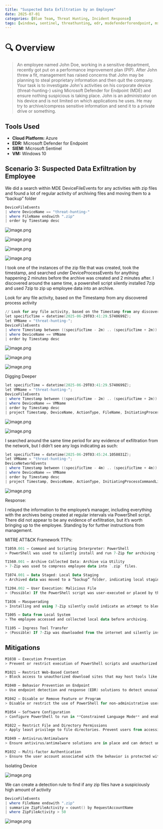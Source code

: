 ```yaml
---
title: "Suspected Data Exfiltration by an Employee"
date: 2025-07-01
categories: [Blue Team, Threat Hunting, Incident Response]
tags: [windows, sentinel, threathunting, edr, msdefenderforendpoint, mssentinel, azure, dataexfiltration]
---
```


# 🔍 Overview

> An employee named John Doe, working in a sensitive department, recently got put on a performance improvement plan (PIP). After John threw a fit, management has raised concerns that John may be planning to steal proprietary information and then quit the company. Your task is to investigate John's activities on his corporate device (threat-hunting-) using Microsoft Defender for Endpoint (MDE) and ensure nothing suspicious is taking place.
> John is an administrator on his device and is not limited on which applications he uses. He may try to archive/compress sensitive information and send it to a private drive or something.

## Tools Used
- **Cloud Platform:** Azure
- **EDR:** Microsoft Defender for Endpoint
- **SIEM:** Microsoft Sentinel
- **VM:** Windows 10

## Scenario 3: Suspected Data Exfiltration by Employee

We did a search within MDE DeviceFileEvents for any activities with zip files and found a lot of regular activity of archiving files and moving them to a “backup” folder

```powershell
DeviceFileEvents
| where DeviceName == "threat-hunting-"
| where FileName endswith ".zip"
| order by Timestamp desc
```

![image.png](/assets/img/bluelabs/sudden-network-slowdowns/image0.png)

![image.png](/assets/img/bluelabs/sudden-network-slowdowns/image1.png)

![image.png](/assets/img/bluelabs/sudden-network-slowdowns/image2.png)

![image.png](/assets/img/bluelabs/sudden-network-slowdowns/image3.png)

I took one of the instances of the zip file that was created, took the timestamp, and searched under DeviceProcessEvents for anything happening 2 minutes before the archive was created and 2 minutes after. I discovered around the same time, a powershell script silently installed 7zip and used 7zip to zip up employee data into an archive.

Look for any file activity, based on the Timestamp from any discovered process activity

```powershell
// Look for any file activity, based on the Timestamp from any discovered process activity
let specificTime = datetime(2025-06-29T03:41:29.5740699Z);
let VMName = "threat-hunting-";
DeviceFileEvents
| where Timestamp between ((specificTime - 2m) .. (specificTime + 2m))
| where DeviceName == VMName
| order by Timestamp desc
```

![image.png](/assets/img/bluelabs/sudden-network-slowdowns/image4.png)

![image.png](/assets/img/bluelabs/sudden-network-slowdowns/image5.png)

![image.png](/assets/img/bluelabs/sudden-network-slowdowns/image6.png)

Digging Deeper

```powershell
let specificTime = datetime(2025-06-29T03:41:29.5740699Z);
let VMName = "threat-hunting-";
DeviceFileEvents
| where Timestamp between ((specificTime - 2m) .. (specificTime + 2m))
| where DeviceName == VMName
| order by Timestamp desc
| project Timestamp, DeviceName, ActionType, FileName, InitiatingProcessCommandLine
```

![image.png](/assets/img/bluelabs/sudden-network-slowdowns/image7.png)

![image.png](/assets/img/bluelabs/sudden-network-slowdowns/image8.png)

I searched around the same time period for any evidence of exfiltration from the network, but I didn’t see any logs indicating as such:

```powershell
let specificTime = datetime(2025-06-29T03:45:24.1058031Z);
let VMName = "threat-hunting-";
DeviceNetworkEvents
| where Timestamp between ((specificTime - 4m) .. (specificTime + 4m))
| where DeviceName == VMName
| order by Timestamp desc
| project Timestamp, DeviceName, ActionType, InitiatingProcessCommandLine
```

![image.png](/assets/img/bluelabs/sudden-network-slowdowns/image9.png)

Response:

I relayed the information to the employee’s manager, including everything with the archives being created at regular intervals via PowerShell script. There did not appear to be any evidence of exfiltration, but it’s worth bringing up to the employee. Standing by for further instructions from management.

MITRE ATT&CK Framework TTPs:

```powershell
T1059.001 – Command and Scripting Interpreter: PowerShell  
> PowerShell was used to silently install and run 7-Zip for archiving files.

T1560.001 – Archive Collected Data: Archive via Utility  
> 7-Zip was used to compress employee data into `.zip` files.

T1074.001 – Data Staged: Local Data Staging  
> Archived data was moved to a “backup” folder, indicating local staging prior to potential exfiltration.

T1204.002 – User Execution: Malicious File  
> (Possible) If the PowerShell script was user-executed or placed by the user without IT approval.

T1036 – Masquerading  
> Installing and using 7-Zip silently could indicate an attempt to blend in with legitimate tools or bypass user detection.

T1005 – Data from Local System  
> The employee accessed and collected local data before archiving.

T1105 – Ingress Tool Transfer  
> (Possible) If 7-Zip was downloaded from the internet and silently installed during the PowerShell session.  

```

## Mitigations

```powershell
M1038 – Execution Prevention  
> Prevent or restrict execution of PowerShell scripts and unauthorized software installations (like 7-Zip) using application control solutions (e.g., AppLocker, WDAC).

M1021 – Restrict Web-Based Content  
> Block access to unauthorized download sites that may host tools like 7-Zip using web content filtering or DNS-layer security.

M1040 – Behavior Prevention on Endpoint  
> Use endpoint detection and response (EDR) solutions to detect unusual file archiving, scripting behavior, and non-standard software installations.

M1042 – Disable or Remove Feature or Program  
> Disable or restrict the use of PowerShell for non-administrative users if not needed, and remove unnecessary utilities like 7-Zip if not required for business operations.

M1054 – Software Configuration  
> Configure PowerShell to run in **Constrained Language Mode** and enable **Script Block Logging** and **Module Logging** for better auditing.

M1022 – Restrict File and Directory Permissions  
> Apply least privilege to file directories. Prevent users from accessing or archiving sensitive data without proper justification or permissions.

M1049 – Antivirus/Antimalware  
> Ensure antivirus/antimalware solutions are in place and can detect unauthorized software installations or suspicious archive creation.

M1032 – Multi-factor Authentication  
> Ensure the user account associated with the behavior is protected with MFA to reduce the risk of account misuse or lateral movement.

```

Isolating Device

![image.png](/assets/img/bluelabs/sudden-network-slowdowns/image10.png)

We can create a detection rule to find if any zip files have a suspiciously high amount of activity

```powershell
DeviceFileEvents
| where FileName endswith ".zip"
| summarize ZipFileActivity = count() by RequestAccountName
| where ZipFileActivity > 50
```

![image.png](/assets/img/bluelabs/sudden-network-slowdowns/image11.png)
